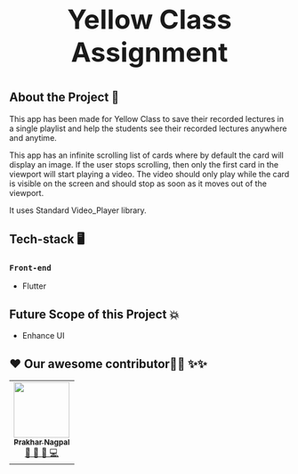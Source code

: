 <h1 style="text-align:center; font-size:3rem">Yellow Class Assignment<h1>

## About the Project :thought_balloon:

This app has been made for Yellow Class to save their recorded lectures in a single playlist and help the students see their recorded lectures anywhere and anytime.
  
This app has an infinite scrolling list of cards where by default the card will display an image. If the user stops scrolling, then only the first card in the viewport will start playing a video. The video should only play while the card is visible on the screen and should stop as soon as it moves out of the viewport.

 It uses Standard Video_Player library.

## Tech-stack 🖥
### `Front-end`
- Flutter



## Future Scope of this Project 💥

- Enhance UI



## ❤️ Our awesome contributor:technologist: ✨✨
<table>
  <tr>
    <td align="center">
            <a href="https://github.com/PrakharNagpal">
              <img src="https://avatars.githubusercontent.com/u/53858906?v=4" width="100px" alt=""/><br />
              <sub><b>Prakhar Nagpal</b></sub>
            </a><br/>
            <a href="https://github.com/PrakharNagpal">   
                👑 👀 💬 💻
            </a>
          </td>
    
  </tr>
</table>
